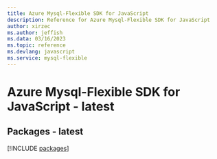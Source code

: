 ```yaml
---
title: Azure Mysql-Flexible SDK for JavaScript
description: Reference for Azure Mysql-Flexible SDK for JavaScript
author: xirzec
ms.author: jeffish
ms.data: 03/16/2023
ms.topic: reference
ms.devlang: javascript
ms.service: mysql-flexible
---
```

# Azure Mysql-Flexible SDK for JavaScript - latest
## Packages - latest
[!INCLUDE [packages](mysql-flexible-index.md)]